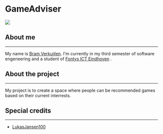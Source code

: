# GameAdviser

![](https://media.tenor.com/fzAQ_TYtK-kAAAAC/kirbo.gif.gif)

## About me
***
My name is [Bram Verkuijlen](https://github.com/BramVerkuijlen). I'm currently in my third semester of software engeneering and a student of [Fontys ICT Eindhoven](https://fontys.nl/Studeren/Opleidingen/HBO-ICT.htm) . 


## About the project
***
My project is to create a space where people can be recommended games based on their current interrests.

## Special credits
***
- [LukasJansen100](https://github.com/LukasJansen100/Portfolio-S3)
